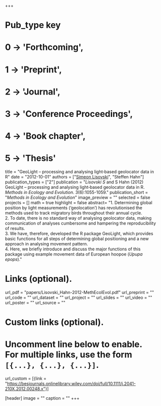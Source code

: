 +++
# Pub_type key
# 0 -> 'Forthcoming',
# 1 -> 'Preprint',
# 2 -> 'Journal',
# 3 -> 'Conference Proceedings',
# 4 -> 'Book chapter',
# 5 -> 'Thesis'
  
title = "GeoLight – processing and analysing light‐based geolocator data in R"
date = "2012-10-01"
authors = ["[Simeon Lisovski](hhttps://slisovski.netlify.com/)", "Steffen Hahn"]
publication_types = ["2"]
publication = "*Lisovski S* and S Hahn (2012) GeoLight – processing and analysing light‐based geolocator data in R. _Methods in Ecology and Evolution_. 3(6):1055-1059."
publication_short = "_Methods in Ecology and Evolution_"
image_preview = ""
selected = false
projects = []
math = true
highlight = false
abstract= "1. Determining global position by light measurements (‘geolocation’) has revolutionised the methods used to track migratory birds throughout their annual cycle.<br />2. To date, there is no standard way of analysing geolocator data, making communication of analyses cumbersome and hampering the reproducibility of results.<br />3. We have, therefore, developed the R package GeoLight, which provides basic functions for all steps of determining global positioning and a new approach in analysing movement pattern.<br />4. Here, we briefly introduce and discuss the major functions of this package using example movement data of European hoopoe (_Upupa epops_)."
  
# Links (optional).
url_pdf = "papers/Lisovski_Hahn-2012-MethEcolEvol.pdf"
url_preprint = ""
url_code = ""
url_dataset = ""
url_project = ""
url_slides = ""
url_video = ""
url_poster = ""
url_source = ""
  
# Custom links (optional).
#   Uncomment line below to enable. For multiple links, use the form `[{...}, {...}, {...}]`.
url_custom = [{link = "https://besjournals.onlinelibrary.wiley.com/doi/full/10.1111/j.2041-210X.2012.00248.x"}]
  
[header]
image = ""
caption = ""
+++